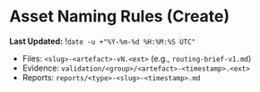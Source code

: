 # Asset Naming Rules (Create)
**Last Updated:** !`date -u +"%Y-%m-%d %H:%M:%S UTC"`

- Files: `<slug>-<artefact>-vN.<ext>` (e.g., `routing-brief-v1.md`)
- Evidence: `validation/<group>/<artefact>-<timestamp>.<ext>`
- Reports: `reports/<type>-<slug>-<timestamp>.md`

